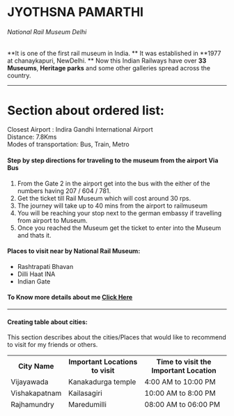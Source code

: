 # JYOTHSNA PAMARTHI
###### National Rail Museum Delhi
<p>

**It is one of the first rail museum in India.
** It was established in **1977 at chanaykapuri, NewDelhi.
** Now this Indian Railways have over **33 Museums**, **Heritage parks** and some other galleries spread across the country.

</p>

<hr>
<h1> Section about ordered list:</h1>
<p> Closest Airport : Indira Gandhi International Airport <br> 
Distance: 7.8Kms <br>
Modes of transportation: Bus, Train, Metro
 
</p>
<h4> Step by step directions for traveling to the museum from the airport Via Bus</h4>
<ol>
<li>From the Gate 2 in the airport get into the bus with the either of the numbers having 207 / 604 / 781.</li>
<li>Get the ticket till Rail Museum which will cost around 30 rps.</li>
<li>The journey will take up to 40 mins from the airport to railmuseum </li>
<li> You will be reaching your stop next to the german embassy if travelling from  airport to Museum.</li>
<li>Once you reached the Museum get the ticket to enter into the Museum and thats it.</li>
</ol>

<h4>Places to visit near by National Rail Museum: </h4>
<ul> 
<li> Rashtrapati Bhavan </li>
<li> Dilli Haat INA </li>
<li>Indian Gate </li>
</ul>

#### To Know more details about me [Click Here](https://github.com/jyothsna9797/assignment2-pamarthi/blob/main/AboutMe.md)

<hr>


<h4> Creating table about cities:</h4>
<p> This section describes about the cities/Places that would like to recommend to visit for my friends or others.</p>
<table style="width:100%">
<thead>
<tr>
<th> City Name </th>
<th>Important Locations to visit</th>
<th>Time to visit the Important Location </th>
</tr>
</thread>
<tr>
<td> Vijayawada </td>
<td> Kanakadurga temple</td>
<td>  4:00 AM to 10:00 PM </td>
</tr>
<tr>
<td> Vishakapatnam </td>
<td>  Kailasagiri</td>
<td> 10:00 AM to 8:00 PM</td>
</tr>
<tr>
<td> Rajhamundry</td>
<td> Maredumilli</td>
<td> 08:00 AM to 06:00 PM </td>
</tr>
</table>
</body>
</html>
